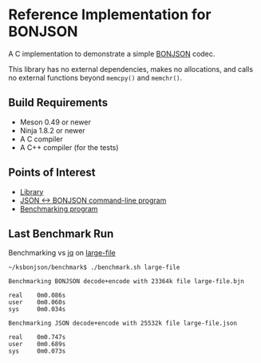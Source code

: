 Reference Implementation for BONJSON
====================================

A C implementation to demonstrate a simple [BONJSON](https://github.com/kstenerud/bonjson/blob/main/bonjson.md) codec.

This library has no external dependencies, makes no allocations, and calls no external functions beyond `memcpy()` and `memchr()`.


Build Requirements
------------------

* Meson 0.49 or newer
* Ninja 1.8.2 or newer
* A C compiler
* A C++ compiler (for the tests)


Points of Interest
------------------

* [Library](library)
* [JSON <-> BONJSON command-line program](executable)
* [Benchmarking program](benchmark)


Last Benchmark Run
------------------

Benchmarking vs [jq](https://github.com/jqlang/jq) on [large-file](https://github.com/json-iterator/test-data/blob/master/large-file.json)

    ~/ksbonjson/benchmark$ ./benchmark.sh large-file

    Benchmarking BONJSON decode+encode with 23364k file large-file.bjn

    real    0m0.086s
    user    0m0.060s
    sys     0m0.034s

    Benchmarking JSON decode+encode with 25532k file large-file.json

    real    0m0.747s
    user    0m0.689s
    sys     0m0.073s
